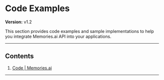 # Code Examples

**Version:** v1.2

This section provides code examples and sample implementations to help you integrate Memories.ai API into your applications.

---

## Contents

1. [Code | Memories.ai](#code--memoriesai)

---

